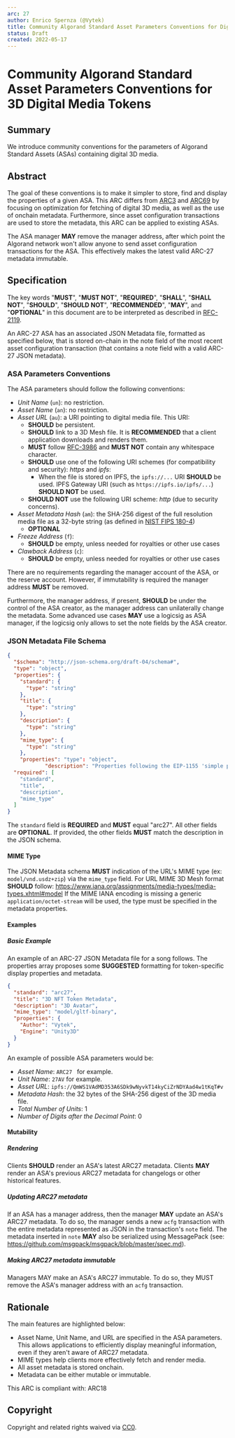 ```yaml
---
arc: 27
author: Enrico Spernza (@Vytek)
title: Community Algorand Standard Asset Parameters Conventions for Digital 3D Media Tokens
status: Draft
created: 2022-05-17
---
```


# Community Algorand Standard Asset Parameters Conventions for 3D Digital Media Tokens

## Summary

We introduce community conventions for the parameters of Algorand Standard Assets (ASAs) containing digital 3D media.

## Abstract

The goal of these conventions is to make it simpler to store, find and display the properties of a given ASA. This ARC differs from [ARC3](https://github.com/algorandfoundation/ARCs/blob/main/ARCs/arc-0003.md) and [ARC69](https://github.com/algorandfoundation/ARCs/blob/main/ARCs/arc-0069.md) by focusing on optimization for fetching of digital 3D media, as well as the use of onchain metadata. Furthermore, since asset configuration transactions are used to store the metadata, this ARC can be applied to existing ASAs.

The ASA manager **MAY** remove the manager address, after which point the Algorand network won't allow anyone to send asset configuration transactions for the ASA. This effectively makes the latest valid ARC-27 metadata immutable.


## Specification

The key words "**MUST**", "**MUST NOT**", "**REQUIRED**", "**SHALL**", "**SHALL NOT**", "**SHOULD**", "**SHOULD NOT**", "**RECOMMENDED**", "**MAY**", and "**OPTIONAL**" in this document are to be interpreted as described in [RFC-2119](https://www.ietf.org/rfc/rfc2119.txt).

An ARC-27 ASA has an associated JSON Metadata file, formatted as specified below, that is stored on-chain in the note field of the most recent asset configuration transaction (that contains a note field with a valid ARC-27 JSON metadata).

### ASA Parameters Conventions

The ASA parameters should follow the following conventions:

* *Unit Name* (`un`): no restriction. 
* *Asset Name* (`an`): no restriction.
* *Asset URL* (`au`): a URI pointing to digital media file. This URI:
    * **SHOULD** be persistent.
    * **SHOULD** link to a 3D Mesh file. It is **RECOMMENDED** that a client application downloads and renders them.
    * **MUST** follow [RFC-3986](https://www.ietf.org/rfc/rfc3986.txt) and **MUST NOT** contain any whitespace character.
    * **SHOULD** use one of the following URI schemes (for compatibility and security): *https* and *ipfs*:
        * When the file is stored on IPFS, the `ipfs://...` URI **SHOULD** be used. IPFS Gateway URI (such as `https://ipfs.io/ipfs/...`) **SHOULD NOT** be used.
    * **SHOULD NOT** use the following URI scheme: *http* (due to security concerns).
* *Asset Metadata Hash* (`am`): the SHA-256 digest of the full resolution media file as a 32-byte string (as defined in [NIST FIPS 180-4](https://doi.org/10.6028/NIST.FIPS.180-4))
    * **OPTIONAL**
* *Freeze Address* (`f`): 
    * **SHOULD** be empty, unless needed for royalties or other use cases
* *Clawback Address* (`c`): 
    * **SHOULD** be empty, unless needed for royalties or other use cases


There are no requirements regarding the manager account of the ASA, or the reserve account. However, if immutability is required the manager address **MUST** be removed.

Furthermore, the manager address, if present, **SHOULD** be under the control of the ASA creator, as the manager address can unilaterally change the metadata. Some advanced use cases **MAY** use a logicsig as ASA manager, if the logicsig only allows to set the note fields by the ASA creator.

### JSON Metadata File Schema

```json
{
  "$schema": "http://json-schema.org/draft-04/schema#",
  "type": "object",
  "properties": {
    "standard": {
      "type": "string"
    },
    "title": {
      "type": "string"
    },
    "description": {
      "type": "string"
    },
    "mime_type": {
      "type": "string"
    },
    "properties": "type": "object", 
            "description": "Properties following the EIP-1155 'simple properties' format. (https://github.com/ethereum/EIPs/blob/master/EIPS/eip-1155.md#erc-1155-metadata-uri-json-schema)",
  "required": [
    "standard",
    "title",
    "description",
    "mime_type"
  ]
}

```
The `standard` field is **REQUIRED** and **MUST** equal "arc27". All other fields are **OPTIONAL**. If provided, the other fields **MUST** match the description in the JSON schema.

#### MIME Type

The JSON Metadata schema **MUST** indication of the URL's MIME type (ex: `model/vnd.usdz+zip`) via the `mime_type` field. For URL MIME 3D Mesh format **SHOULD** follow: https://www.iana.org/assignments/media-types/media-types.xhtml#model If the MIME IANA encoding is missing a generic `application/octet-stream` will be used, the type must be specified in the metadata properties.

#### Examples

##### Basic Example

An example of an ARC-27 JSON Metadata file for a song follows. The properties array proposes some **SUGGESTED** formatting for token-specific display properties and metadata.

```json
{
  "standard": "arc27",
  "title": "3D NFT Token Metadata",
  "description": "3D Avatar",
  "mime_type": "model/gltf-binary",
  "properties": {
    "Author": "Vytek",
    "Engine": "Unity3D"
  }
}
```

An example of possible ASA parameters would be:

* *Asset Name*: `ARC27 ` for example.
* *Unit Name*: `27AV` for example.
* *Asset URL*: `ipfs://QmWS1VAdMD353A6SDk9wNyvkT14kyCiZrNDYAad4w1tKqT#v`
* *Metadata Hash*: the 32 bytes of the SHA-256 digest of the 3D media file.
* *Total Number of Units*: 1
* *Number of Digits after the Decimal Point*: 0

#### Mutability

##### Rendering

Clients **SHOULD** render an ASA's latest ARC27 metadata. Clients **MAY** render an ASA's previous ARC27 metadata for changelogs or other historical features.

##### Updating ARC27 metadata

If an ASA has a manager address, then the manager **MAY** update an ASA's ARC27 metadata. To do so, the manager sends a new `acfg` transaction with the entire metadata represented as JSON in the transaction's `note` field. The metadata inserted in `note` **MAY** also be serialized using MessagePack (see: https://github.com/msgpack/msgpack/blob/master/spec.md).

##### Making ARC27 metadata immutable

Managers MAY make an ASA's ARC27 immutable. To do so, they MUST remove the ASA's manager address with an `acfg` transaction.

## Rationale 

The main features are highlighted below:

* Asset Name, Unit Name, and URL are specified in the ASA parameters. This allows applications to efficiently display meaningful information, even if they aren't aware of ARC27 metadata.
* MIME types help clients more effectively fetch and render media.
* All asset metadata is stored onchain.
* Metadata can be either mutable or immutable.

This ARC is compliant with: ARC18

## Copyright

Copyright and related rights waived via [CC0](https://creativecommons.org/publicdomain/zero/1.0/).
